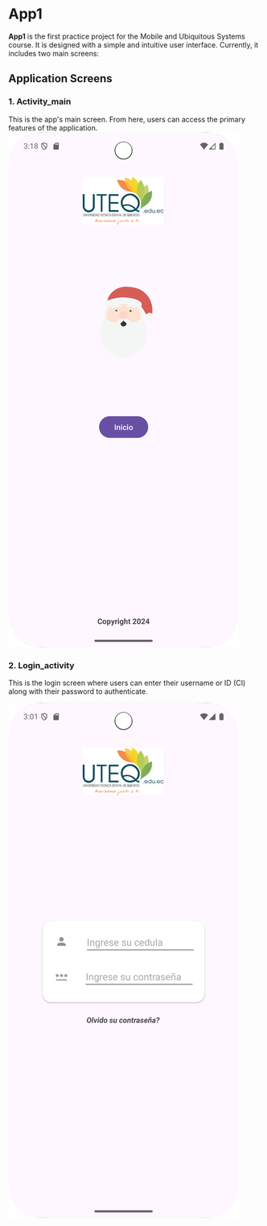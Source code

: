 # App1

**App1** is the first practice project for the Mobile and Ubiquitous Systems course. It is designed with a simple and intuitive user interface. Currently, it includes two main screens:

## Application Screens

### 1. **Activity_main**  
This is the app's main screen. From here, users can access the primary features of the application.  
![Login_activity](https://github.com/StvenAZ/App1/blob/master/Main%20activity.png)


### 2. **Login_activity**  
This is the login screen where users can enter their username or ID (CI) along with their password to authenticate.  


![Activity_main](https://github.com/StvenAZ/App1/blob/master/Login%20activity.png)
